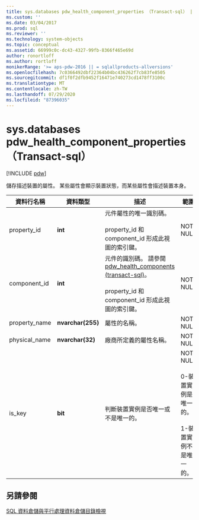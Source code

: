 ```yaml
---
title: sys.databases pdw_health_component_properties （Transact-sql） |Microsoft Docs
ms.custom: ''
ms.date: 03/04/2017
ms.prod: sql
ms.reviewer: ''
ms.technology: system-objects
ms.topic: conceptual
ms.assetid: 66999c0c-dc43-4327-99fb-8366f465e69d
author: ronortloff
ms.author: rortloff
monikerRange: '>= aps-pdw-2016 || = sqlallproducts-allversions'
ms.openlocfilehash: 7c0366492dbf22364b04bc436262f7cb83fe8505
ms.sourcegitcommit: df1f0f2dfb9452f16471e740273cd1478ff3100c
ms.translationtype: MT
ms.contentlocale: zh-TW
ms.lasthandoff: 07/29/2020
ms.locfileid: "87396035"
---
```

# <a name="syspdw_health_component_properties-transact-sql"></a>sys.databases pdw_health_component_properties （Transact-sql）
[!INCLUDE [pdw](../../includes/applies-to-version/pdw.md)]

  儲存描述裝置的屬性。 某些屬性會顯示裝置狀態，而某些屬性會描述裝置本身。  
  
|資料行名稱|資料類型|描述|範圍|  
|-----------------|---------------|-----------------|-----------|  
|property_id|**int**|元件屬性的唯一識別碼。<br /><br /> property_id 和 component_id 形成此視圖的索引鍵。|NOT NULL|  
|component_id|**int**|元件的識別碼。 請參閱[pdw_health_components &#40;transact-sql&#41;](../../relational-databases/system-catalog-views/sys-pdw-health-components-transact-sql.md)。<br /><br /> property_id 和 component_id 形成此視圖的索引鍵。|NOT NULL|  
|property_name|**nvarchar(255)**|屬性的名稱。|NOT NULL|  
|physical_name|**nvarchar(32)**|廠商所定義的屬性名稱。|NOT NULL|  
|is_key|**bit**|判斷裝置實例是否唯一或不是唯一的。|NOT NULL<br /><br /> 0-裝置實例是唯一的。<br /><br /> 1-裝置實例不是唯一的。|  
  
## <a name="see-also"></a>另請參閱  
 [SQL 資料倉儲與平行處理資料倉儲目錄檢視](../../relational-databases/system-catalog-views/sql-data-warehouse-and-parallel-data-warehouse-catalog-views.md)  
  
  
